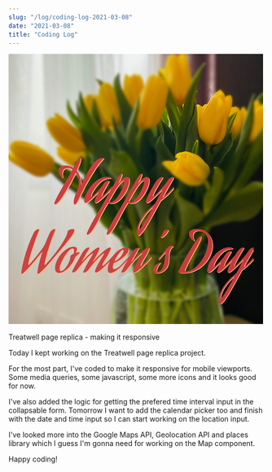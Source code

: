 ```yaml
---
slug: "/log/coding-log-2021-03-08"
date: "2021-03-08"
title: "Coding Log"
---
```


![log7img](../images/log7.png)

Treatwell page replica - making it responsive

<p>Today I kept working on the Treatwell page replica project.</p>
<p>For the most part, I've coded to make it responsive for mobile viewports. Some media queries, some javascript, some more icons and it looks good for now.</p>
<p>I've also added the logic for getting the prefered time interval input in the collapsable form. Tomorrow I want to add the calendar picker too and finish with the date and time input so I can start working on the location input.</p>
<p>I've looked more into the Google Maps API, Geolocation API and places library which I guess I'm gonna need for working on the Map component.</p>
<p>Happy coding!</p>


